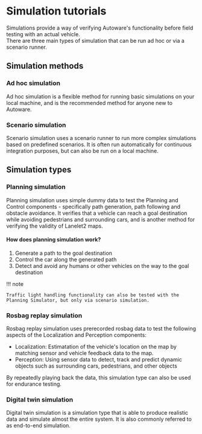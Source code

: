 # Simulation tutorials

Simulations provide a way of verifying Autoware's functionality before field testing with an actual vehicle.  
There are three main types of simulation that can be run ad hoc or via a scenario runner.

## Simulation methods

### Ad hoc simulation

Ad hoc simulation is a flexible method for running basic simulations on your local machine, and is the recommended method for anyone new to Autoware.

### Scenario simulation

Scenario simulation uses a scenario runner to run more complex simulations based on predefined scenarios.
It is often run automatically for continuous integration purposes, but can also be run on a local machine.

## Simulation types

### Planning simulation

Planning simulation uses simple dummy data to test the Planning and Control components - specifically path generation, path following and obstacle avoidance. It verifies that a vehicle can reach a goal destination while avoiding pedestrians and surrounding cars, and is another method for verifying the validity of Lanelet2 maps.

#### How does planning simulation work?

1. Generate a path to the goal destination
2. Control the car along the generated path
3. Detect and avoid any humans or other vehicles on the way to the goal destination

!!! note

    Traffic light handling functionality can also be tested with the Planning Simulator, but only via scenario simulation.

### Rosbag replay simulation

Rosbag replay simulation uses prerecorded rosbag data to test the following aspects of the Localization and Perception components:

- Localization: Estimatation of the vehicle's location on the map by matching sensor and vehicle feedback data to the map.
- Perception: Using sensor data to detect, track and predict dynamic objects such as surrounding cars, pedestrians, and other objects

By repeatedly playing back the data, this simulation type can also be used for endurance testing.

### Digital twin simulation

Digital twin simulation is a simulation type that is able to produce realistic data and simulate almost the entire system. It is also commonly referred to as end-to-end simulation.
